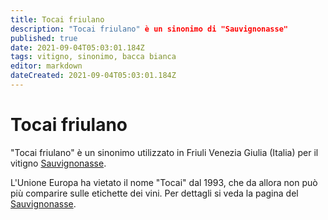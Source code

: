 ```yaml
---
title: Tocai friulano
description: "Tocai friulano" è un sinonimo di "Sauvignonasse"
published: true
date: 2021-09-04T05:03:01.184Z
tags: vitigno, sinonimo, bacca bianca
editor: markdown
dateCreated: 2021-09-04T05:03:01.184Z
---
```


# Tocai friulano

"Tocai friulano" è un sinonimo utilizzato in Friuli Venezia Giulia (Italia) per il vitigno [Sauvignonasse](/vitigni/Francia/bacca-bianca/sauvignonasse).

L'Unione Europa ha vietato il nome "Tocai" dal 1993, che da allora non può più comparire sulle etichette dei vini. Per dettagli si veda la pagina del [Sauvignonasse](/vitigni/Francia/bacca-bianca/sauvignonasse).